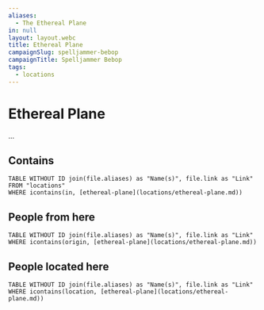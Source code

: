 ```yaml
---
aliases:
  - The Ethereal Plane
in: null
layout: layout.webc
title: Ethereal Plane
campaignSlug: spelljammer-bebop
campaignTitle: Spelljammer Bebop
tags:
  - locations
---
```

# Ethereal Plane

...

## Contains
```dataview
TABLE WITHOUT ID join(file.aliases) as "Name(s)", file.link as "Link"
FROM "locations"
WHERE icontains(in, [ethereal-plane](locations/ethereal-plane.md))
```

## People from here

```dataview
TABLE WITHOUT ID join(file.aliases) as "Name(s)", file.link as "Link"
WHERE icontains(origin, [ethereal-plane](locations/ethereal-plane.md))
```

## People located here

```dataview
TABLE WITHOUT ID join(file.aliases) as "Name(s)", file.link as "Link"
WHERE icontains(location, [ethereal-plane](locations/ethereal-plane.md))
```
